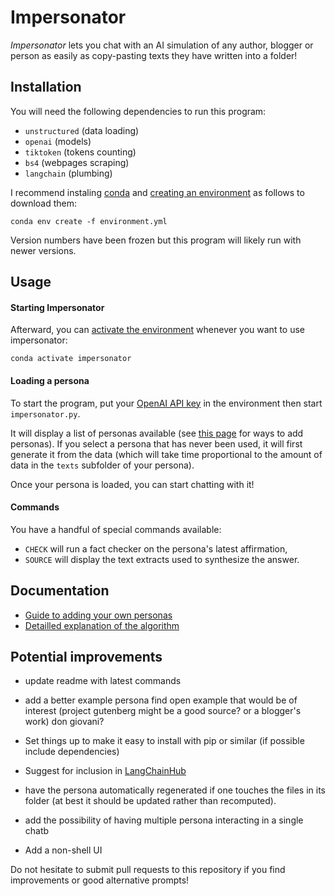 # Impersonator

*Impersonator* lets you chat with an AI simulation of any author, blogger or person as easily as copy-pasting texts they have written into a folder!

## Installation

You will need the following dependencies to run this program:
- `unstructured` (data loading)
- `openai` (models)
- `tiktoken` (tokens counting)
- `bs4` (webpages scraping)
- `langchain` (plumbing)

I recommend instaling [conda](https://docs.conda.io/en/latest/) and [creating an environment](https://conda.io/projects/conda/en/latest/user-guide/tasks/manage-environments.html#managing-environments) as follows to download them:

```
conda env create -f environment.yml
```

Version numbers have been frozen but this program will likely run with newer versions.

## Usage

#### Starting Impersonator

Afterward, you can [activate the environment](https://conda.io/projects/conda/en/latest/user-guide/tasks/manage-environments.html#activating-an-environment) whenever you want to use impersonator:

```
conda activate impersonator
```

#### Loading a persona

To start the program, put your [OpenAI API key](https://platform.openai.com/account/api-keys) in the environment then start `impersonator.py`.

It will display a list of personas available (see [this page](docs/adding%20a%20persona.md) for ways to add personas).
If you select a persona that has never been used, it will first generate it from the data (which will take time proportional to the amount of data in the `texts` subfolder of your persona).

Once your persona is loaded, you can start chatting with it!

#### Commands

You have a handful of special commands available:
* `CHECK` will run a fact checker on the persona's latest affirmation,
* `SOURCE` will display the text extracts used to synthesize the answer.

## Documentation

* [Guide to adding your own personas](docs/adding%20a%20persona.md)
* [Detailled explanation of the algorithm](docs/inner%20workings.md)

## Potential improvements

* update readme with latest commands

* add a better example persona
  find open example that would be of interest
  (project gutenberg might be a good source? or a blogger's work)
  don giovani?

* Set things up to make it easy to install with pip or similar (if possible include dependencies)

* Suggest for inclusion in [LangChainHub](https://github.com/hwchase17/langchain-hub)

* have the persona automatically regenerated if one touches the files in its folder (at best it should be updated rather than recomputed).
* add the possibility of having multiple persona interacting in a single chatb
* Add a non-shell UI

Do not hesitate to submit pull requests to this repository if you find improvements or good alternative prompts!